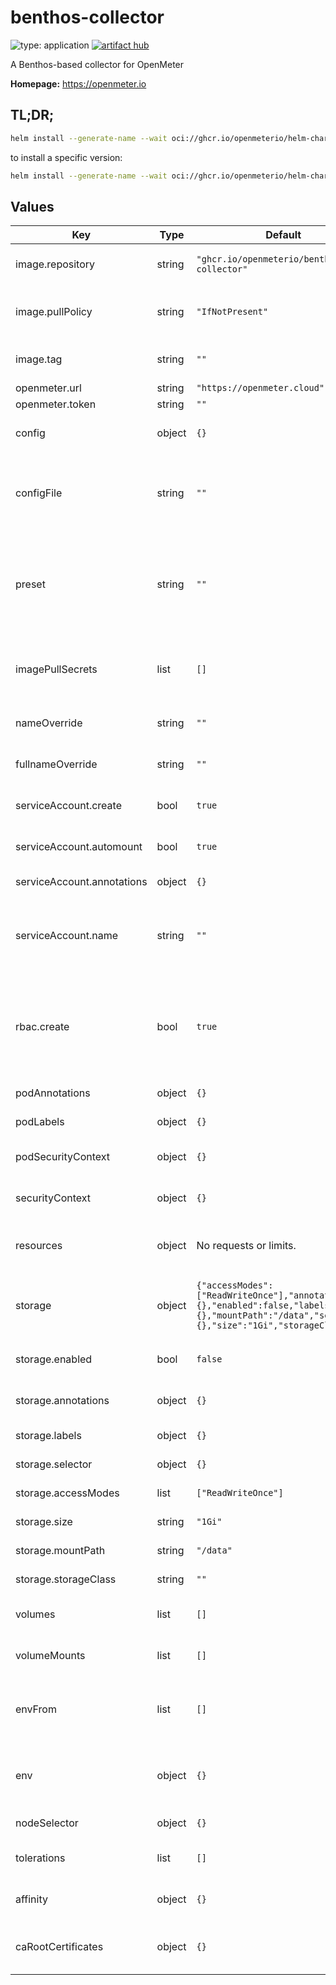 # benthos-collector

![type: application](https://img.shields.io/badge/type-application-informational?style=flat-square)  [![artifact hub](https://img.shields.io/badge/artifact%20hub-benthos--collector-informational?style=flat-square)](https://artifacthub.io/packages/helm/openmeter/benthos-collector)

A Benthos-based collector for OpenMeter

**Homepage:** <https://openmeter.io>

## TL;DR;

```bash
helm install --generate-name --wait oci://ghcr.io/openmeterio/helm-charts/benthos-collector
```

to install a specific version:

```bash
helm install --generate-name --wait oci://ghcr.io/openmeterio/helm-charts/benthos-collector --version $VERSION
```

## Values

| Key | Type | Default | Description |
|-----|------|---------|-------------|
| image.repository | string | `"ghcr.io/openmeterio/benthos-collector"` | Name of the image repository to pull the container image from. |
| image.pullPolicy | string | `"IfNotPresent"` | [Image pull policy](https://kubernetes.io/docs/concepts/containers/images/#updating-images) for updating already existing images on a node. |
| image.tag | string | `""` | Image tag override for the default value (chart appVersion). |
| openmeter.url | string | `"https://openmeter.cloud"` | OpenMeter API URL |
| openmeter.token | string | `""` | OpenMeter token |
| config | object | `{}` | Benthos configuration Takes precedence over `configFile` and `preset`. |
| configFile | string | `""` | Use an existing config file mounted via `volumes` and `volumeMounts`. Takes precedence over `preset`. |
| preset | string | `""` | Use one of the predefined presets. Note: Read the documentation for the specific preset (example) to learn about configuration via env vars. |
| imagePullSecrets | list | `[]` | Reference to one or more secrets to be used when [pulling images](https://kubernetes.io/docs/tasks/configure-pod-container/pull-image-private-registry/#create-a-pod-that-uses-your-secret) (from private registries). |
| nameOverride | string | `""` | A name in place of the chart name for `app:` labels. |
| fullnameOverride | string | `""` | A name to substitute for the full names of resources. |
| serviceAccount.create | bool | `true` | Specifies whether a service account should be created. |
| serviceAccount.automount | bool | `true` | Automatically mount a ServiceAccount's API credentials? |
| serviceAccount.annotations | object | `{}` | Annotations to add to the service account. |
| serviceAccount.name | string | `""` | The name of the service account to use. If not set and create is true, a name is generated using the fullname template |
| rbac.create | bool | `true` | Specifies whether RBAC resources should be created. If disabled, the operator is responsible for creating the necessary resources based on the templates. |
| podAnnotations | object | `{}` | Annotations to be added to pods. |
| podLabels | object | `{}` | Labels to be added to pods. |
| podSecurityContext | object | `{}` | Pod [security context](https://kubernetes.io/docs/tasks/configure-pod-container/security-context/#set-the-security-context-for-a-pod). See the [API reference](https://kubernetes.io/docs/reference/kubernetes-api/workload-resources/pod-v1/#security-context) for details. |
| securityContext | object | `{}` | Container [security context](https://kubernetes.io/docs/tasks/configure-pod-container/security-context/#set-the-security-context-for-a-container). See the [API reference](https://kubernetes.io/docs/reference/kubernetes-api/workload-resources/pod-v1/#security-context-1) for details. |
| resources | object | No requests or limits. | Container resource [requests and limits](https://kubernetes.io/docs/concepts/configuration/manage-resources-containers/). See the [API reference](https://kubernetes.io/docs/reference/kubernetes-api/workload-resources/pod-v1/#resources) for details. |
| storage | object | `{"accessModes":["ReadWriteOnce"],"annotations":{},"enabled":false,"labels":{},"mountPath":"/data","selector":{},"size":"1Gi","storageClass":""}` | Configuration for the PersistentVolumeClaim, which controls the storage for the Collector. |
| storage.enabled | bool | `false` | Enable a PersistentVolumeClaim for the StatefulSet. |
| storage.annotations | object | `{}` | Annotations to add to the PersistentVolumeClaim. |
| storage.labels | object | `{}` | Labels to add to the PersistentVolumeClaim. |
| storage.selector | object | `{}` | Selector for the PersistentVolumeClaim. |
| storage.accessModes | list | `["ReadWriteOnce"]` | Access modes for the PersistentVolumeClaim. |
| storage.size | string | `"1Gi"` | Size of the PersistentVolumeClaim. |
| storage.mountPath | string | `"/data"` | Mount path for the PersistentVolumeClaim. |
| storage.storageClass | string | `""` | Storage class for the PersistentVolumeClaim. |
| volumes | list | `[]` | Additional volumes on the output State definition. |
| volumeMounts | list | `[]` | Additional volumeMounts on the output State definition. |
| envFrom | list | `[]` | Additional environment variables mounted from [secrets](https://kubernetes.io/docs/concepts/configuration/secret/#using-secrets-as-environment-variables) or [config maps](https://kubernetes.io/docs/tasks/configure-pod-container/configure-pod-configmap/#configure-all-key-value-pairs-in-a-configmap-as-container-environment-variables). See the [API reference](https://kubernetes.io/docs/reference/kubernetes-api/workload-resources/pod-v1/#environment-variables) for details. |
| env | object | `{}` | Additional environment variables passed directly to containers. See the [API reference](https://kubernetes.io/docs/reference/kubernetes-api/workload-resources/pod-v1/#environment-variables) for details. |
| nodeSelector | object | `{}` | [Node selector](https://kubernetes.io/docs/concepts/scheduling-eviction/assign-pod-node/#nodeselector) configuration. |
| tolerations | list | `[]` | [Tolerations](https://kubernetes.io/docs/concepts/scheduling-eviction/taint-and-toleration/) for node taints. See the [API reference](https://kubernetes.io/docs/reference/kubernetes-api/workload-resources/pod-v1/#scheduling) for details. |
| affinity | object | `{}` | [Affinity](https://kubernetes.io/docs/concepts/scheduling-eviction/assign-pod-node/#affinity-and-anti-affinity) configuration. See the [API reference](https://kubernetes.io/docs/reference/kubernetes-api/workload-resources/pod-v1/#scheduling) for details. |
| caRootCertificates | object | `{}` | List of CA Root certificates to inject into pods at runtime. See [values.yaml](values.yaml) |
